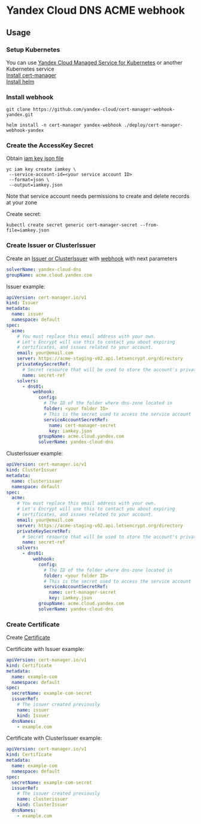# Yandex Cloud DNS ACME webhook

## Usage
### Setup Kubernetes
You can use [Yandex Cloud Managed Service for Kubernetes](https://cloud.yandex.com/en/docs/managed-kubernetes/quickstart) or another Kubernetes service\
[Install cert-manager](https://cert-manager.io/docs/installation/) \
[Install helm](https://v2.helm.sh/docs/using_helm/#installing-helm)

### Install webhook
```shell
git clone https://github.com/yandex-cloud/cert-manager-webhook-yandex.git
```

```shell
helm install -n cert-manager yandex-webhook ./deploy/cert-manager-webhook-yandex
```

### Create the AccessKey Secret

Obtain [iam key json file](https://cloud.yandex.ru/docs/cli/cli-ref/managed-services/iam/key/create)
```shell
yc iam key create iamkey \
 --service-account-id=<your service account ID> 
 --format=json \
 --output=iamkey.json
```
Note that service account needs permissions to create and delete records at your zone 

Create secret:
```shell
kubectl create secret generic cert-manager-secret --from-file=iamkey.json
```
### Create Issuer or ClusterIssuer

Create an [Issuer or ClusterIssuer](https://cert-manager.io/docs/configuration/acme/) with [webhook](https://cert-manager.io/docs/configuration/acme/dns01/webhook/) with next parameters

```yaml
solverName: yandex-cloud-dns
groupName: acme.cloud.yandex.com
```

Issuer example:
```yaml
apiVersion: cert-manager.io/v1
kind: Issuer
metadata:
  name: issuer
  namespace: default
spec:
  acme:
    # You must replace this email address with your own.
    # Let's Encrypt will use this to contact you about expiring
    # certificates, and issues related to your account.
    email: your@email.com
    server: https://acme-staging-v02.api.letsencrypt.org/directory
    privateKeySecretRef:
      # Secret resource that will be used to store the account's private key.
      name: secret-ref
    solvers:
      - dns01:
          webhook:
            config:
              # The ID of the folder where dns-zone located in
              folder: <your folder ID>
              # This is the secret used to access the service account
              serviceAccountSecretRef:
                name: cert-manager-secret
                key: iamkey.json
            groupName: acme.cloud.yandex.com
            solverName: yandex-cloud-dns
```

ClusterIssuer example:
```yaml
apiVersion: cert-manager.io/v1
kind: ClusterIssuer
metadata:
  name: clusterissuer
  namespace: default
spec:
  acme:
    # You must replace this email address with your own.
    # Let's Encrypt will use this to contact you about expiring
    # certificates, and issues related to your account.
    email: your@email.com
    server: https://acme-staging-v02.api.letsencrypt.org/directory
    privateKeySecretRef:
      # Secret resource that will be used to store the account's private key.
      name: secret-ref
    solvers:
      - dns01:
          webhook:
            config:
              # The ID of the folder where dns-zone located in
              folder: <your folder ID>
              # This is the secret used to access the service account
              serviceAccountSecretRef:
                name: cert-manager-secret
                key: iamkey.json
            groupName: acme.cloud.yandex.com
            solverName: yandex-cloud-dns
```

### Create Certificate

Create [Certificate](https://cert-manager.io/docs/usage/certificate/)

Certificate with Issuer example:
```yaml
apiVersion: cert-manager.io/v1
kind: Certificate
metadata:
  name: example-com
  namespace: default
spec:
  secretName: example-com-secret
  issuerRef:
    # The issuer created previously
    name: issuer
    kind: Issuer
  dnsNames:
    - example.com
```

Certificate with ClusterIssuer example:
```yaml
apiVersion: cert-manager.io/v1
kind: Certificate
metadata:
  name: example-com
  namespace: default
spec:
  secretName: example-com-secret
  issuerRef:
    # The issuer created previously
    name: clusterissuer
    kind: ClusterIssuer
  dnsNames:
    - example.com
```
